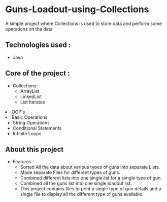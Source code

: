 # Guns-Loadout-using-Collections
A simple project where Collections is used to store data and perform some operations on the data 
<br>

<h2>Technologies used : </h2>

<ul>
  <li>Java</li>
</ul>

<h2>Core of the project : </h2>

<ul>
  <li>Collections:
    <ul>
      <li>ArrayList</li>
      <li>LinkedList</li>
      <li>List Iteratos</li>
    </ul>
  </li>
</ul>

<li>OOP's</li>
  
  <li>Basic Operations:
    <ul>
      <li>String Operations</li>
      <li>Conditional Statements</li>
      <li>Infinite Loops</li>
    </ul>
  </li>
</ul>

<h2>About this project</h2>
<ul>
  <li>Features :
    <ul>
      <li>Sorted All the data about various types of guns into separate Lists.</li> 
      <li>Made separate Files for different types of guns.</li>
      <li>Combined different lists into one single list for a simgle type of gun.</li>
      <li>Combined all the guns list into one single loadout list.</li>
      <li>This project contains files to print a single type of gun details and a single file to display all the different type of guns available.</li>
    </ul>  
  </li>
</ul>
